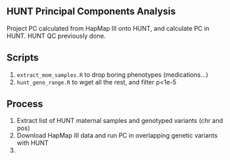 ## HUNT Principal Components Analysis

Project PC calculated from HapMap III onto HUNT, and calculate PC in HUNT. HUNT QC previously done. 





## Scripts
1. `extract_mom_samples.R` to drop boring phenotypes (medications...)
2. `hunt_geno_range.R` to wget all the rest, and filter p<1e-5


## Process

1. Extract list of HUNT maternal samples and genotyped variants (chr and pos)
2. Download HapMap III data and run PC in overlapping genetic variants with HUNT
3.  



